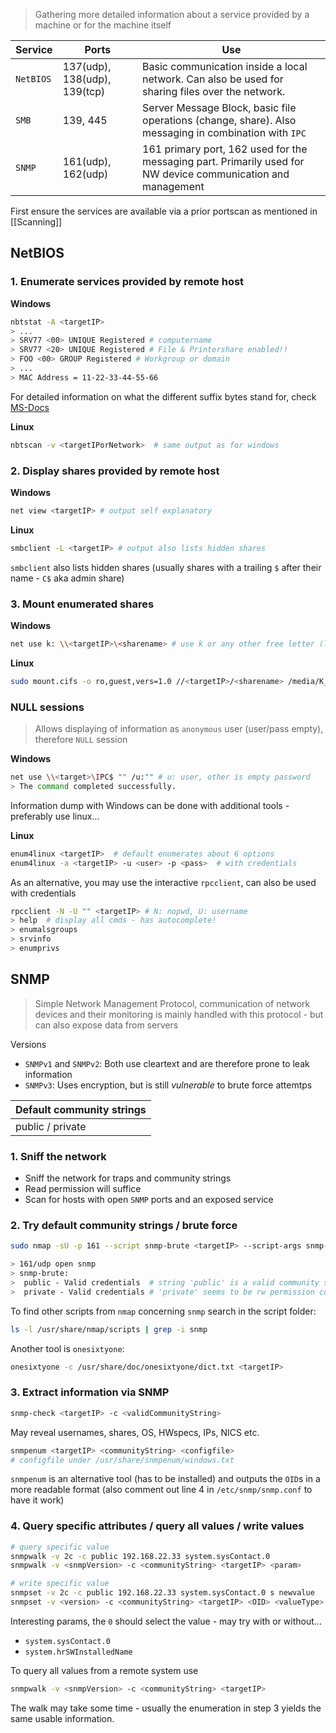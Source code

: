 > Gathering more detailed information about a service provided by a machine or for the machine itself

| Service | Ports | Use |
| - | - | - |
| `NetBIOS` | 137(udp), 138(udp), 139(tcp) | Basic communication inside a local network. Can also be used for sharing files over the network. |
| `SMB` |  139, 445 | Server Message Block, basic file operations (change, share). Also messaging in combination with `IPC` |
| `SNMP` |  161(udp), 162(udp) | 161 primary port, 162 used for the messaging part. Primarily used for NW device communication and management | 

First ensure the services are available via a prior portscan as mentioned in [[Scanning]]

## NetBIOS

### 1. Enumerate services provided by remote host

**Windows**
```bash
nbtstat -A <targetIP>
> ...
> SRV77 <00> UNIQUE Registered # computername
> SRV77 <20> UNIQUE Registered # File & Printershare enabled!!
> FOO <00> GROUP Registered # Workgroup or domain
> ...
> MAC Address = 11-22-33-44-55-66
```

For detailed information on what the different suffix bytes stand for, check [MS-Docs](https://msdn.microsoft.com/en-us/library/cc224454.aspx)

**Linux**
```bash
nbtscan -v <targetIPorNetwork>  # same output as for windows
```

### 2. Display shares provided by remote host

**Windows**
```bash
net view <targetIP> # output self explanatory
```

**Linux**
```bash
smbclient -L <targetIP> # output also lists hidden shares
```

`smbclient` also lists hidden shares (usually shares with a trailing `$` after their name - `C$` aka admin share)

### 3. Mount enumerated shares

**Windows**
```bash
net use k: \\<targetIP>\<sharename> # use k or any other free letter (like C:\)
```

**Linux**
```bash
sudo mount.cifs -o ro,guest,vers=1.0 //<targetIP>/<sharename> /media/K_share/ # anonymous login with readonly on version 1.0
```


### NULL sessions

> Allows displaying of information as `anonymous` user (user/pass empty), therefore `NULL` session

**Windows**
```bash
net use \\<target>\IPC$ "" /u:"" # u: user, other is empty password
> The command completed successfully.
```

Information dump with Windows can be done with additional tools - preferably use linux...

**Linux**
```bash
enum4linux <targetIP>  # default enumerates about 6 options
enum4linux -a <targetIP> -u <user> -p <pass>  # with credentials
```

As an alternative, you may use the interactive `rpcclient`, can also be used with credentials

```bash
rpcclient -N -U "" <targetIP> # N: nopwd, U: username
> help  # display all cmds - has autocomplete!
> enumalsgroups
> srvinfo
> enumprivs
```


## SNMP

> Simple Network Management Protocol, communication of network devices and their monitoring is mainly handled with this protocol - but can also expose data from servers

Versions
- `SNMPv1` and `SNMPv2`: Both use cleartext and are therefore prone to leak information
- `SNMPv3`: Uses encryption, but is still *vulnerable* to brute force attemtps

| Default community strings |
| - |
| public  /  private |

### 1. Sniff the network 

- Sniff the network for traps and community strings
- Read permission will suffice
- Scan for hosts with open `SNMP` ports and an exposed service

### 2. Try default community strings / brute force 

```bash
sudo nmap -sU -p 161 --script snmp-brute <targetIP> --script-args snmp-brute.communitiesdb=/usr/share/seclists/Discovery/SNMP/common-snmp-community-strings.txt

> 161/udp open snmp
> snmp-brute:
>  public - Valid credentials  # string 'public' is a valid community string
>  private - Valid credentials # 'private' seems to be rw permission com. str.
```

To find other scripts from `nmap` concerning `snmp` search in the script folder:

```bash
ls -l /usr/share/nmap/scripts | grep -i snmp
```

Another tool is `onesixtyone`:

```bash
onesixtyone -c /usr/share/doc/onesixtyone/dict.txt <targetIP>
```

### 3. Extract information via SNMP

```bash
snmp-check <targetIP> -c <validCommunityString>
```

May reveal usernames, shares, OS, HWspecs, IPs, NICS etc.

```bash
snmpenum <targetIP> <communityString> <configfile>
# configfile under /usr/share/snmpenum/windows.txt
```

`snmpenum` is an alternative tool (has to be installed) and outputs the `OID`s in a more readable format (also comment out line 4 in `/etc/snmp/snmp.conf` to have it work)

### 4. Query specific attributes / query all values / write values

```bash
# query specific value
snmpwalk -v 2c -c public 192.168.22.33 system.sysContact.0
snmpwalk -v <snmpVersion> -c <communityString> <targetIP> <param>

# write specific value
snmpset -v 2c -c public 192.168.22.33 system.sysContact.0 s newvalue
snmpset -v <version> -c <communityString> <targetIP> <OID> <valueType> <newValue>
```

Interesting params, the `0` should select the value - may try with or without...
- `system.sysContact.0`
- `system.hrSWInstalledName`

To query all values from a remote system use

```bash
snmpwalk -v <snmpVersion> -c <communityString> <targetIP>
```

The walk may take some time - usually the enumeration in step 3 yields the same usable information.